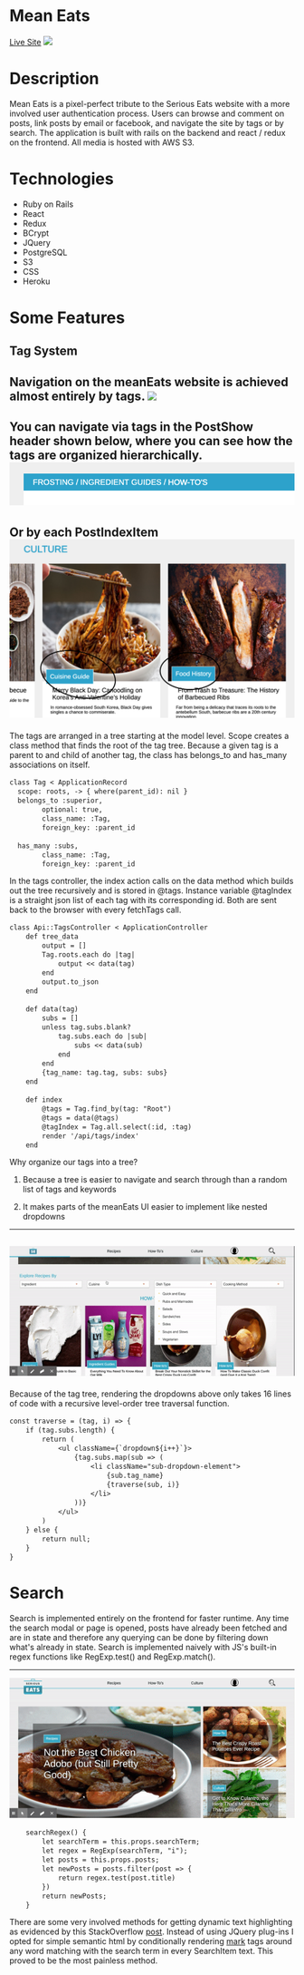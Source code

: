 # Mean Eats
[Live Site](https://meaneats.herokuapp.com/)
![](homePageReadMe.png)

# Description 
Mean Eats is a pixel-perfect tribute to the Serious Eats website with a more involved user authentication process. Users can browse and comment on posts, link posts by email or facebook, and navigate the site by tags or by search. The application is built with rails on the backend and react / redux on the frontend. All media is hosted with AWS S3. 
# Technologies 
- Ruby on Rails
- React
- Redux
- BCrypt
- JQuery
- PostgreSQL
- S3
- CSS 
- Heroku
# Some Features
## Tag System

Navigation on the meanEats website is achieved almost entirely by tags. 
![](tagReadMe.gif)
---

You can navigate via tags in the PostShow header shown below, where you can see how the tags are organized hierarchically.
![](tagHeader.png)
---

Or by each PostIndexItem
![](circledTagBoxes.png)
---

The tags are arranged in a tree starting at the model level. Scope creates a class method that finds the root of the tag tree. Because a given tag is a parent to and child of another tag, the class has belongs_to and has_many associations on itself.

```
class Tag < ApplicationRecord 
  scope: roots, -> { where(parent_id): nil }
  belongs_to :superior,
        optional: true,
        class_name: :Tag,
        foreign_key: :parent_id

  has_many :subs,
        class_name: :Tag,
        foreign_key: :parent_id
```

In the tags controller, the index action calls on the data method which builds out the tree recursively and is stored in @tags. Instance variable @tagIndex is a straight json list of each tag with its corresponding id. Both are sent back to the browser with every fetchTags call.

```
class Api::TagsController < ApplicationController 
    def tree_data 
        output = []
        Tag.roots.each do |tag|
            output << data(tag)
        end
        output.to_json
    end

    def data(tag)
        subs = []
        unless tag.subs.blank?
            tag.subs.each do |sub|
                subs << data(sub)
            end
        end
        {tag_name: tag.tag, subs: subs}
    end
    
    def index
        @tags = Tag.find_by(tag: "Root")
        @tags = data(@tags)
        @tagIndex = Tag.all.select(:id, :tag)
        render '/api/tags/index'
    end
```

Why organize our tags into a tree? 

1. Because a tree is easier to navigate and search through than a random list of tags and keywords

2. It makes parts of the meanEats UI easier to implement like nested dropdowns

--- 
![](dropdownReadMe.gif)
---
Because of the tag tree, rendering the dropdowns above only takes 16 lines of code with a recursive level-order tree traversal function. 
```
const traverse = (tag, i) => {  
    if (tag.subs.length) {
        return (
            <ul className={`dropdown${i++}`}>
                {tag.subs.map(sub => (
                    <li className="sub-dropdown-element">
                        {sub.tag_name}
                        {traverse(sub, i)}
                    </li>
                ))}
            </ul>
        )
    } else {
        return null;
    }
}
```
# Search

Search is implemented entirely on the frontend for faster runtime. Any time the search modal or page is opened, posts have already been fetched and are in state and therefore any querying can be done by filtering down what's already in state. Search is implemented naively with JS's built-in regex functions like RegExp.test() and RegExp.match(). 

---
![](searchReadMe.gif)

```
    searchRegex() {
        let searchTerm = this.props.searchTerm;
        let regex = RegExp(searchTerm, "i");
        let posts = this.props.posts;
        let newPosts = posts.filter(post => {
            return regex.test(post.title)
        })
        return newPosts;
    }
```
There are some very involved methods for getting dynamic text highlighting as evidenced by this StackOverflow [post](https://stackoverflow.com/questions/8644428/how-to-highlight-text-using-javascript). Instead of using JQuery plug-ins I opted for simple semantic html by conditionally rendering [mark](https://www.w3schools.com/tags/tag_mark.asp) tags around any word matching with the search term in every SearchItem text. This proved to be the most painless method. 
